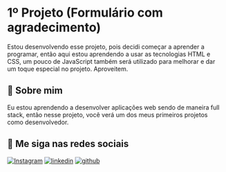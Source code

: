 # 1º Projeto (Formulário com agradecimento)

Estou desenvolvendo esse projeto, pois decidi começar a aprender a programar, então aqui estou aprendendo a usar as tecnologias HTML e CSS, um pouco de JavaScript também será utilizado para melhorar e dar um toque especial no projeto. Aproveitem.

## 🚀 Sobre mim

Eu estou aprendendo a desenvolver aplicações web sendo de maneira full stack, então nesse projeto, você verá um dos meus primeiros projetos como desenvolvedor.

## 🔗 Me siga nas redes sociais

[![Instagram](https://img.shields.io/badge/Instagram-f936ff?style=for-the-badge&logo=instagram&logoColor=white)](https://www.instagram.com/bruno.walzer/)
[![linkedin](https://img.shields.io/badge/linkedin-0A66C2?style=for-the-badge&logo=linkedin&logoColor=white)](https://www.linkedin.com/in/brunowalzer/)
[![github](https://img.shields.io/badge/github-ff0000?style=for-the-badge&logo=github&logoColor=black)](https://github.com/EstudioDev)
